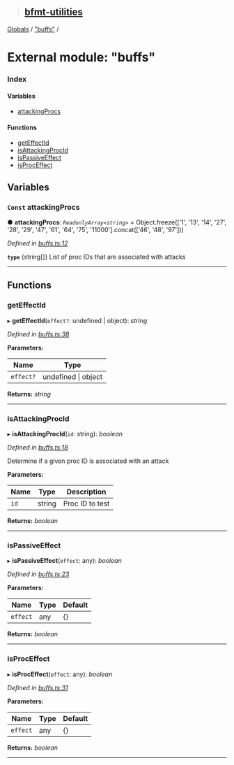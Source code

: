 > ## [bfmt-utilities](../README.md)

[Globals](../globals.md) / ["buffs"](_buffs_.md) /

# External module: "buffs"

### Index

#### Variables

* [attackingProcs](_buffs_.md#const-attackingprocs)

#### Functions

* [getEffectId](_buffs_.md#geteffectid)
* [isAttackingProcId](_buffs_.md#isattackingprocid)
* [isPassiveEffect](_buffs_.md#ispassiveeffect)
* [isProcEffect](_buffs_.md#isproceffect)

## Variables

### `Const` attackingProcs

● **attackingProcs**: *`ReadonlyArray<string>`* =  Object.freeze(['1', '13', '14', '27', '28', '29', '47', '61', '64', '75', '11000'].concat(['46', '48', '97']))

*Defined in [buffs.ts:12](https://github.com/BluuArc/bfmt-utilities/blob/2fa5d16/src/buffs.ts#L12)*

**`type`** {string[]} List of proc IDs that are associated with attacks

___

## Functions

###  getEffectId

▸ **getEffectId**(`effect?`: undefined | object): *string*

*Defined in [buffs.ts:38](https://github.com/BluuArc/bfmt-utilities/blob/2fa5d16/src/buffs.ts#L38)*

**Parameters:**

Name | Type |
------ | ------ |
`effect?` | undefined \| object |

**Returns:** *string*

___

###  isAttackingProcId

▸ **isAttackingProcId**(`id`: string): *boolean*

*Defined in [buffs.ts:18](https://github.com/BluuArc/bfmt-utilities/blob/2fa5d16/src/buffs.ts#L18)*

Determine if a given proc ID is associated with an attack

**Parameters:**

Name | Type | Description |
------ | ------ | ------ |
`id` | string | Proc ID to test  |

**Returns:** *boolean*

___

###  isPassiveEffect

▸ **isPassiveEffect**(`effect`: any): *boolean*

*Defined in [buffs.ts:23](https://github.com/BluuArc/bfmt-utilities/blob/2fa5d16/src/buffs.ts#L23)*

**Parameters:**

Name | Type | Default |
------ | ------ | ------ |
`effect` | any |  {} |

**Returns:** *boolean*

___

###  isProcEffect

▸ **isProcEffect**(`effect`: any): *boolean*

*Defined in [buffs.ts:31](https://github.com/BluuArc/bfmt-utilities/blob/2fa5d16/src/buffs.ts#L31)*

**Parameters:**

Name | Type | Default |
------ | ------ | ------ |
`effect` | any |  {} |

**Returns:** *boolean*

___